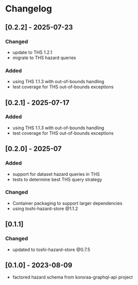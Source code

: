 # Changelog

## [0.2.2] - 2025-07-23

### Changed
 - update to THS 1.2.1
 - migrate to THS hazard queries

### Added
 - using THS 1.1.3 with out-of-bounds handling
 - test coverage for THS out-of-bounds exceptions

## [0.2.1] - 2025-07-17

### Added
 - using THS 1.1.3 with out-of-bounds handling
 - test coverage for THS out-of-bounds exceptions

## [0.2.0] - 2025-07

### Added
 - support for dataset hazard queries in THS
 - tests to determine best THS query strategy

### Changed
 - Container packaging to support larger dependencies
 - using toshi-hazard-store @1.1.2

## [0.1.1]

### Changed
 - updated to toshi-hazard-store @0.7.5

## [0.1.0] - 2023-08-09

* factored hazard schema from kororaa-graphql-api project
